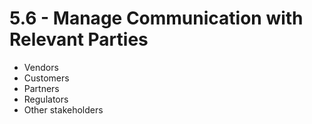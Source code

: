 # 5.6 - Manage Communication with Relevant Parties

- Vendors
- Customers
- Partners
- Regulators
- Other stakeholders

